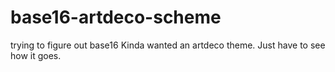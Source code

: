 # base16-artdeco-scheme
trying to figure out base16 Kinda wanted an artdeco theme. Just have to see how it goes.
